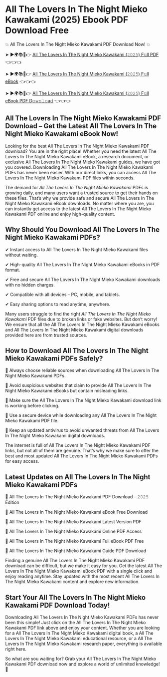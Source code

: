 # All The Lovers In The Night Mieko Kawakami (2025) Ebook PDF Download Free

💥 All The Lovers In The Night Mieko Kawakami PDF Download Now! 💥

➤ ►🌍📚📱👉 [All The Lovers In The Night Mieko Kawakami (𝟸𝟶𝟸𝟻) F𝚞ll PDF](https://getpdf.xyz/all-the-lovers-in-the-night-mieko-kawakami) 👈👈👈


➤ ►🌍📚📱👉 [All The Lovers In The Night Mieko Kawakami (𝟸𝟶𝟸𝟻) F𝚞ll eBook](https://getpdf.xyz/all-the-lovers-in-the-night-mieko-kawakami) 👈👈👈


➤ ►🌍📚📱👉 [All The Lovers In The Night Mieko Kawakami (𝟸𝟶𝟸𝟻) F𝚞ll eBook PDF D𝚘𝚠𝚗𝚕𝚘a𝚍](https://getpdf.xyz/all-the-lovers-in-the-night-mieko-kawakami) 👈👈👈


## All The Lovers In The Night Mieko Kawakami PDF Download – Get the Latest All The Lovers In The Night Mieko Kawakami eBook Now!

Looking for the best All The Lovers In The Night Mieko Kawakami PDF download? You are in the right place! Whether you need the latest All The Lovers In The Night Mieko Kawakami eBook, a research document, or exclusive All The Lovers In The Night Mieko Kawakami guides, we have got you covered. Downloading All The Lovers In The Night Mieko Kawakami PDFs has never been easier. With our direct links, you can access All The Lovers In The Night Mieko Kawakami PDF files within seconds.

The demand for *All The Lovers In The Night Mieko Kawakami* PDFs is growing daily, and many users want a trusted source to get their hands on these files. That’s why we provide safe and secure All The Lovers In The Night Mieko Kawakami eBook downloads. No matter where you are, you can instantly get access to the latest All The Lovers In The Night Mieko Kawakami PDF online and enjoy high-quality content.

## Why Should You Download All The Lovers In The Night Mieko Kawakami PDFs?

✔ Instant access to All The Lovers In The Night Mieko Kawakami files without waiting.

✔ High-quality All The Lovers In The Night Mieko Kawakami eBooks in PDF format.

✔ Free and secure All The Lovers In The Night Mieko Kawakami downloads with no hidden charges.

✔ Compatible with all devices – PC, mobile, and tablets.

✔ Easy sharing options to read anytime, anywhere.

Many users struggle to find the right *All The Lovers In The Night Mieko Kawakami* PDF files due to broken links or fake websites. But don’t worry! We ensure that all the All The Lovers In The Night Mieko Kawakami eBooks and All The Lovers In The Night Mieko Kawakami digital downloads provided here are from trusted sources.

## How to Download All The Lovers In The Night Mieko Kawakami PDFs Safely?

📌 Always choose reliable sources when downloading All The Lovers In The Night Mieko Kawakami PDFs.

📌 Avoid suspicious websites that claim to provide All The Lovers In The Night Mieko Kawakami eBooks but contain misleading links.

📌 Make sure the All The Lovers In The Night Mieko Kawakami download link is working before clicking.

📌 Use a secure device while downloading any All The Lovers In The Night Mieko Kawakami PDF file.

📌 Keep an updated antivirus to avoid unwanted threats from All The Lovers In The Night Mieko Kawakami digital downloads.

The internet is full of All The Lovers In The Night Mieko Kawakami PDF links, but not all of them are genuine. That’s why we make sure to offer the best and most updated All The Lovers In The Night Mieko Kawakami PDFs for easy access.

## Latest Updates on All The Lovers In The Night Mieko Kawakami PDFs

🔹 All The Lovers In The Night Mieko Kawakami PDF Download – 𝟸𝟶𝟸𝟻 Edition

🔹 All The Lovers In The Night Mieko Kawakami eBook Free Download

🔹 All The Lovers In The Night Mieko Kawakami Latest Version PDF

🔹 All The Lovers In The Night Mieko Kawakami Online PDF Access

🔹 All The Lovers In The Night Mieko Kawakami Full eBook PDF Free

🔹 All The Lovers In The Night Mieko Kawakami Guide PDF Download

Finding a genuine All The Lovers In The Night Mieko Kawakami PDF download can be difficult, but we make it easy for you. Get the latest All The Lovers In The Night Mieko Kawakami eBook PDF with a single click and enjoy reading anytime. Stay updated with the most recent All The Lovers In The Night Mieko Kawakami content and explore new information.

## Start Your All The Lovers In The Night Mieko Kawakami PDF Download Today!

Downloading All The Lovers In The Night Mieko Kawakami PDFs has never been this simple! Just click on the All The Lovers In The Night Mieko Kawakami PDF link above and enjoy your content. Whether you are looking for a All The Lovers In The Night Mieko Kawakami digital book, a All The Lovers In The Night Mieko Kawakami educational resource, or a All The Lovers In The Night Mieko Kawakami research paper, everything is available right here.

So what are you waiting for? Grab your All The Lovers In The Night Mieko Kawakami PDF download now and explore a world of unlimited knowledge! 🚀